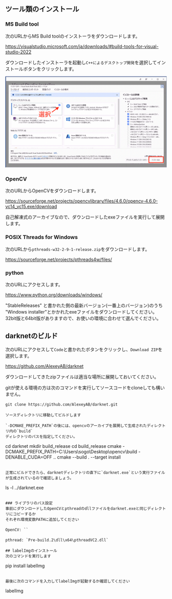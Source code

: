 ## ツール類のインストール
### MS Build tool
次のURLからMS Build toolのインストーラをダウンロードします。

<https://visualstudio.microsoft.com/ja/downloads/#build-tools-for-visual-studio-2022>

ダウンロードしたインストーラを起動し`C++によるデスクトップ開発`を選択してインストールボタンをクリックします。

![img](./img/buildTool.png "buildTool")


### OpenCV
次のURLからOpenCVをダウンロードします。

<https://sourceforge.net/projects/opencvlibrary/files/4.6.0/opencv-4.6.0-vc14_vc15.exe/download>

自己解凍式のアーカイブなので、ダウンロードしたexeファイルを実行して展開します。

### POSIX Threads for Windows
次のURLから`pthreads-w32-2-9-1-release.zip`をダウンロードします。

<https://sourceforge.net/projects/pthreads4w/files/>

### python
次のURLにアクセスします。

<https://www.python.org/downloads/windows/>

"StableReleases" と書かれた側の最新バージョン(一番上のバージョン)のうち
"Windows installer"とかかれたexeファイルをダウンロードしてください。
32bit版と64bit版がありますので、お使いの環境に合わせて選んでください。

## darknetのビルド
次のURLにアクセスして`Code`と書かれたボタンをクリックし、`Download ZIP`を選択します。

<https://github.com/AlexeyAB/darknet>

ダウンロードしてきたzipファイルは適当な場所に展開しておいてください。

gitが使える環境の方は次のコマンドを実行してソースコードをcloneしても構いません。
```
git clone https://github.com/AlexeyAB/darknet.git

ソースディレクトリに移動してビルドします

`-DCMAKE_PREFIX_PATH`の後には、opencvのアーカイブを展開して生成されたディレクトリ内の`build`
ディレクトリのパスを指定してください。

```
cd darknet
mkdir build_release
cd build_release
cmake -DCMAKE_PREFIX_PATH=C:\Users\sogo\Desktop\opencv\build -DENABLE_CUDA=OFF ..
cmake --build . --target install
```

正常にビルドできたら、darknetディレクトリの直下に`darknet.exe`という実行ファイルが生成されているので確認しましょう。
```
ls -l ../darknet.exe
```

### ライブラリのパス設定
事前にダウンロードしたOpenCVとpthreadのdllファイルをdarknet.exeと同じディレクトリにコピーするか
それぞれ環境変数PATHに追加してください

OpenCV: ``

pthread: `Pre-build.2\dll\x64\pthreadVC2.dll`

## labelImgのインストール
次のコマンドを実行します
```
pip install labelImg
```

最後に次のコマンドを入力してlabelImgが起動するか確認してください
```
labelImg
```
